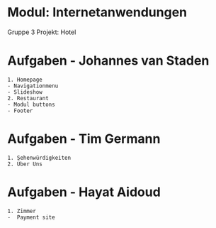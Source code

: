 # Modul: Internetanwendungen

Gruppe 3
Projekt: Hotel

# Aufgaben - Johannes van Staden

```
1. Homepage
- Navigationmenu
- Slideshow
2. Restaurant
- Modul buttons
- Footer

```

# Aufgaben - Tim Germann

```
1. Sehenwürdigkeiten
2. Über Uns
```

# Aufgaben - Hayat Aidoud

```
1. Zimmer
-  Payment site
```
